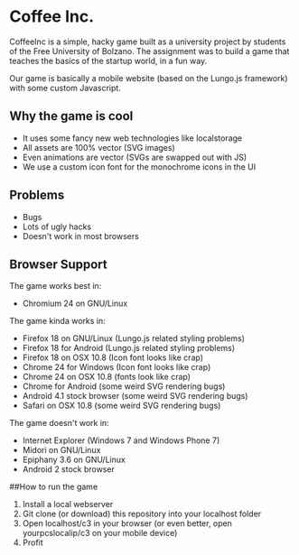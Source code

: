 Coffee Inc.
==========

CoffeeInc is a simple, hacky game built as a university project by students of the Free University of Bolzano.
The assignment was to build a game that teaches the basics of the startup world, in a fun way.

Our game is basically a mobile website (based on the Lungo.js framework) with some custom Javascript.

## Why the game is cool
* It uses some fancy new web technologies like localstorage
* All assets are 100% vector (SVG images)
* Even animations are vector (SVGs are swapped out with JS)
* We use a custom icon font for the monochrome icons in the UI
 
## Problems 
* Bugs
* Lots of ugly hacks
* Doesn't work in most browsers

## Browser Support
The game works best in:
* Chromium 24 on GNU/Linux

The game kinda works in:
* Firefox 18 on GNU/Linux (Lungo.js related styling problems)
* Firefox 18 for Android (Lungo.js related styling problems)
* Firefox 18 on OSX 10.8 (Icon font looks like crap)
* Chrome 24 for Windows (Icon font looks like crap)
* Chrome 24 on OSX 10.8 (fonts look like crap)
* Chrome for Android (some weird SVG rendering bugs)
* Android 4.1 stock browser (some weird SVG rendering bugs)
* Safari on OSX 10.8 (some weird SVG rendering bugs)

The game doesn't work in:
* Internet Explorer (Windows 7 and Windows Phone 7)
* Midori on GNU/Linux
* Epiphany 3.6 on GNU/Linux
* Android 2 stock browser

##How to run the game

1. Install a local webserver
2. Git clone (or download) this repository into your localhost folder
3. Open localhost/c3 in your browser (or even better, open yourpcslocalip/c3 on your mobile device)
4. Profit

